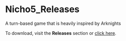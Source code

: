 # Nicho5_Releases
A turn-based game that is heavily inspired by Arknights

To download, visit the **Releases** section or [click here](https://github.com/SatoriSimp/Nicho5_Releases/).
